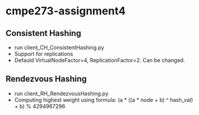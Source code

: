 # cmpe273-assignment4

## Consistent Hashing
- run client_CH_ConsistentHashing.py
- Support for replications
- Defauld VirtualNodeFactor=4, ReplicationFactor=2. Can be changed.

## Rendezvous Hashing
- run client_RH_RendezvousHashing.py
- Computing highest weight using formula: (a * ((a * node + b) ^ hash_val) + b) % 4294967296
